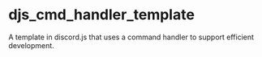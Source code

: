 # djs_cmd_handler_template
A template in discord.js that uses a command handler to support efficient development.
